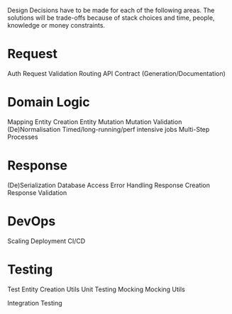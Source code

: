 Design Decisions have to be made for each of the following areas.
The solutions will be trade-offs because of stack choices 
and time, people, knowledge or money constraints.

# Request
Auth
Request Validation
Routing
API Contract (Generation/Documentation)

# Domain Logic
Mapping
Entity Creation
Entity Mutation
Mutation Validation
(De)Normalisation
Timed/long-running/perf intensive jobs
Multi-Step Processes

# Response
(De)Serialization
Database Access
Error Handling
Response Creation
Response Validation

# DevOps
Scaling
Deployment
CI/CD

# Testing
Test Entity Creation Utils
Unit Testing
Mocking
Mocking Utils

Integration Testing